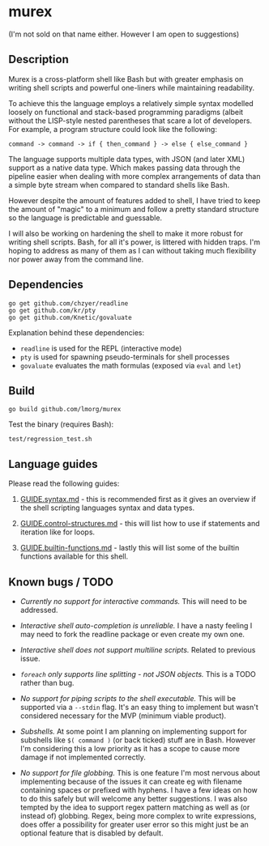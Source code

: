# murex
(I'm not sold on that name either. However I am open to suggestions)

## Description

Murex is a cross-platform shell like Bash but with greater emphasis on
writing shell scripts and powerful one-liners while maintaining
readability.

To achieve this the language employs a relatively simple syntax modelled
loosely on functional and stack-based programming paradigms (albeit
without the LISP-style nested parentheses that scare a lot of developers.
For example, a program structure could look like the following:
```
command -> command -> if { then_command } -> else { else_command }
```

The language supports multiple data types, with JSON (and later XML)
support as a native data type. Which makes passing data through the
pipeline easier when dealing with more complex arrangements of data than
a simple byte stream when compared to standard shells like Bash.

However despite the amount of features added to shell, I have  tried to
keep the amount of "magic" to a minimum and follow a pretty standard
structure so the language is predictable and guessable.
 
I will also be working on hardening the shell to make it more robust for
writing shell scripts. Bash, for all it's power, is littered with hidden
traps. I'm hoping to address as many of them as I can without taking
much flexibility nor power away from the command line.

## Dependencies
```
go get github.com/chzyer/readline
go get github.com/kr/pty
go get github.com/Knetic/govaluate
```

Explanation behind these dependencies:
* `readline` is used for the REPL (interactive mode)
* `pty` is used for spawning pseudo-terminals for shell processes
* `govaluate` evaluates the math formulas (exposed via `eval` and `let`)

## Build
```
go build github.com/lmorg/murex
```

Test the binary (requires Bash):
```
test/regression_test.sh
```

## Language guides

Please read the following guides:

1. [GUIDE.syntax.md](./GUIDE.syntax.md) - this is recommended first as
it gives an overview if the shell scripting languages syntax and data
types.

2. [GUIDE.control-structures.md](./GUIDE.control-structures.md) - this
will list how to use if statements and iteration like for loops.

3. [GUIDE.builtin-functions.md](./GUIDE.builtin-functions.md) - lastly
this will list some of the builtin functions available for this shell.

## Known bugs / TODO

* _Currently no support for interactive commands._ This will need to be
addressed.

* _Interactive shell auto-completion is unreliable._ I have a nasty
feeling I may need to fork the readline package or even create my own
one.

* _Interactive shell does not support multiline scripts._ Related to
previous issue.

* _`foreach` only supports line splitting - not JSON objects._ This is a
TODO rather than bug.

* _No support for piping scripts to the shell executable._ This will be
supported via a `--stdin` flag. It's an easy thing to implement but
wasn't considered necessary for the MVP (minimum viable product).

* _Subshells._ At some point I am planning on implementing support for
subshells like `$( command )` (or back ticked) stuff are in Bash.
However I'm considering this a low priority as it has a scope to cause
more damage if not implemented correctly.

* _No support for file globbing._ This is one feature I'm most nervous
about implementing because of the issues it can create eg with filename
containing spaces or prefixed with hyphens. I have a few ideas on how to
do this safely but will welcome any better suggestions. I was also
tempted by the idea to support regex pattern matching as well as (or
instead of) globbing. Regex, being more complex to write expressions,
does offer a possibility for greater user error so this might just be an
optional feature that is disabled by default.
